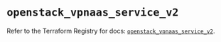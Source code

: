 # `openstack_vpnaas_service_v2`

Refer to the Terraform Registry for docs: [`openstack_vpnaas_service_v2`](https://registry.terraform.io/providers/terraform-provider-openstack/openstack/3.0.0/docs/resources/vpnaas_service_v2).

